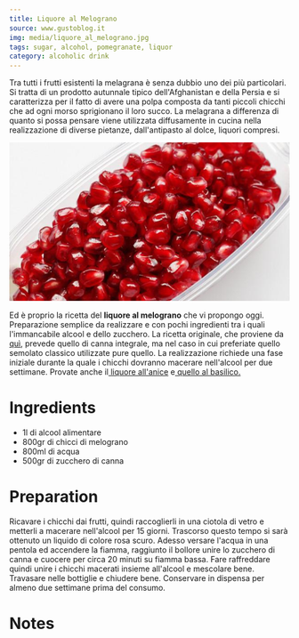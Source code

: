 ```yaml
---
title: Liquore al Melograno
source: www.gustoblog.it
img: media/liquore_al_melograno.jpg
tags: sugar, alcohol, pomegranate, liquor
category: alcoholic drink
---
```


Tra tutti i frutti esistenti la melagrana è senza dubbio uno dei più particolari. Si tratta di un prodotto autunnale tipico dell'Afghanistan e della Persia e si caratterizza per il fatto di avere una polpa composta da tanti piccoli chicchi che ad ogni morso sprigionano il loro succo. La melagrana a differenza di quanto si possa pensare viene utilizzata diffusamente in cucina nella realizzazione di diverse pietanze, dall'antipasto al dolce, liquori compresi.

![Liquore al Melograno](media/liquore_al_melograno.jpg)

Ed è proprio la ricetta del **liquore al melograno** che vi propongo oggi. Preparazione semplice da realizzare e con pochi ingredienti tra i quali l'immancabile alcool e dello zucchero. La ricetta originale, che proviene da[ quì](http://seminterra.com/2012/11/15/liquore-al-melograno/), prevede quello di canna integrale, ma nel caso in cui preferiate quello semolato classico utilizzate pure quello. La realizzazione richiede una fase iniziale durante la quale i chicchi dovranno macerare nell'alcool per due settimane. Provate anche il[ liquore all'anice](http://www.gustoblog.it/post/6128/ricette-liquori-il-liquore-allanice) e[ quello al basilico.](http://www.gustoblog.it/post/5160/ricette-liquori-digestivo-al-basilico)

Ingredients
===========

* 1l di alcool alimentare
* 800gr di chicci di melograno
* 800ml di acqua
* 500gr di zucchero di canna

Preparation
===========

Ricavare i chicchi dai frutti, quindi raccoglierli in una ciotola di vetro e metterli a macerare nell'alcool per 15 giorni. Trascorso questo tempo si sarà ottenuto un liquido di colore rosa scuro. Adesso versare l'acqua in una pentola ed accendere la fiamma, raggiunto il bollore unire lo zucchero di canna e cuocere per circa 20 minuti su fiamma bassa. Fare raffreddare quindi unire i chicchi macerati insieme all'alcool e mescolare bene. Travasare nelle bottiglie e chiudere bene. Conservare in dispensa per almeno due settimane prima del consumo.

Notes
=====
